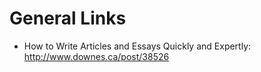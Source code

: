 # General Links 

- How to Write Articles and Essays Quickly and Expertly: http://www.downes.ca/post/38526
